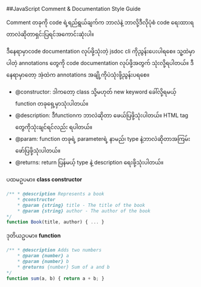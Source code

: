 ##JavaScript Comment & Documentation Style Guide

Comment တခုကို code ရဲ့ရည်ရွယ်ချက်က ဘာလဲနဲ့ ဘာလို့ဒီလိုပုံစံ code ရေးထားရတာလဲဆိုတာရှင်းပြရင်အကောင်းဆုံးပါ။

ဒီနေရာမှာcode documentation လုပ်ဖို့သုံးတဲ့ jsdoc cli ကိုညွန်းပေးပါရစေ။ သူ့ထဲမှာပါတဲ့ annotations တွေကို code documentation လုပ်ဖို့အတွက် သုံးလို့ရပါတယ်။ ဒီနေရာမှာတော့ အဲ့ထဲက annotations အချို့ကိုပဲသုံးဖို့ညွန်းပရစေ။
- @constructor: ဒါကတော့ class သို့မဟုတ် new keyword ခေါ်လို့ရမယ့် function တခုရှေ့မှာသုံးပါတယ်။
- @description: ဒီfunctionက ဘာလဲဆိုတာ ဖေယ်ပြဖို့သုံးပါတယ်။ HTML tag တွေကိုသုံးချင်ရင်လည်း ရပါတယ်။
- @param: function တခုရဲ့ parameterရဲ့ နာမည်၊ type နဲ့ဘာလဲဆိုတာအကြမ်းဖော်ပြဖို့သုံးပါတယ်။
- @returns: return ပြန်မယ့် type နဲ့ description ရေးဖို့သုံးပါတယ်။

ပထမဥပမာ။ **class constructor**
```js
/** * @description Represents a book 
    * @constructor 
    * @param {string} title - The title of the book 
    * @param {string} author - The author of the book 
*/ 
function Book(title, author) { ... }
```
ဒုတိယဥပမာ။ **function**
```js
/** * @description Adds two numbers 
    * @param {number} a 
    * @param {number} b 
    * @returns {number} Sum of a and b 
*/ 
function sum(a, b) { return a + b; }
```